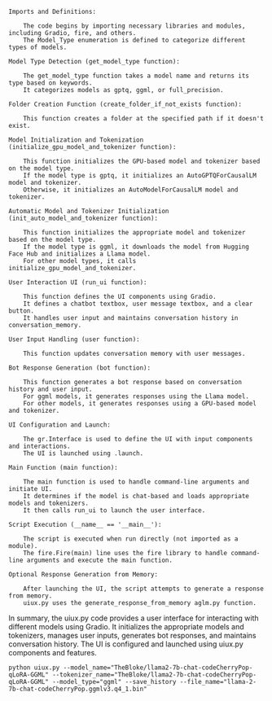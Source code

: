     Imports and Definitions:

        The code begins by importing necessary libraries and modules, including Gradio, fire, and others.
        The Model_Type enumeration is defined to categorize different types of models.

    Model Type Detection (get_model_type function):

        The get_model_type function takes a model name and returns its type based on keywords.
        It categorizes models as gptq, ggml, or full_precision.

    Folder Creation Function (create_folder_if_not_exists function):

        This function creates a folder at the specified path if it doesn't exist.

    Model Initialization and Tokenization (initialize_gpu_model_and_tokenizer function):

        This function initializes the GPU-based model and tokenizer based on the model type.
        If the model type is gptq, it initializes an AutoGPTQForCausalLM model and tokenizer.
        Otherwise, it initializes an AutoModelForCausalLM model and tokenizer.

    Automatic Model and Tokenizer Initialization (init_auto_model_and_tokenizer function):

        This function initializes the appropriate model and tokenizer based on the model type.
        If the model type is ggml, it downloads the model from Hugging Face Hub and initializes a Llama model.
        For other model types, it calls initialize_gpu_model_and_tokenizer.

    User Interaction UI (run_ui function):

        This function defines the UI components using Gradio.
        It defines a chatbot textbox, user message textbox, and a clear button.
        It handles user input and maintains conversation history in conversation_memory.

    User Input Handling (user function):

        This function updates conversation memory with user messages.

    Bot Response Generation (bot function):

        This function generates a bot response based on conversation history and user input.
        For ggml models, it generates responses using the Llama model.
        For other models, it generates responses using a GPU-based model and tokenizer.

    UI Configuration and Launch:

        The gr.Interface is used to define the UI with input components and interactions.
        The UI is launched using .launch.

    Main Function (main function):

        The main function is used to handle command-line arguments and initiate UI.
        It determines if the model is chat-based and loads appropriate models and tokenizers.
        It then calls run_ui to launch the user interface.

    Script Execution (__name__ == '__main__'):

        The script is executed when run directly (not imported as a module).
        The fire.Fire(main) line uses the fire library to handle command-line arguments and execute the main function.

    Optional Response Generation from Memory:

        After launching the UI, the script attempts to generate a response from memory.
        uiux.py uses the generate_response_from_memory aglm.py function.

In summary, the uiux.py code provides a user interface for interacting with different models using Gradio. It initializes the appropriate models and tokenizers, manages user inputs, generates bot responses, and maintains conversation history. The UI is configured and launched using uiux.py components and features.<br />

    python uiux.py --model_name="TheBloke/llama2-7b-chat-codeCherryPop-qLoRA-GGML" --tokenizer_name="TheBloke/llama2-7b-chat-codeCherryPop-qLoRA-GGML" --model_type="ggml" --save_history --file_name="llama-2-7b-chat-codeCherryPop.ggmlv3.q4_1.bin"
